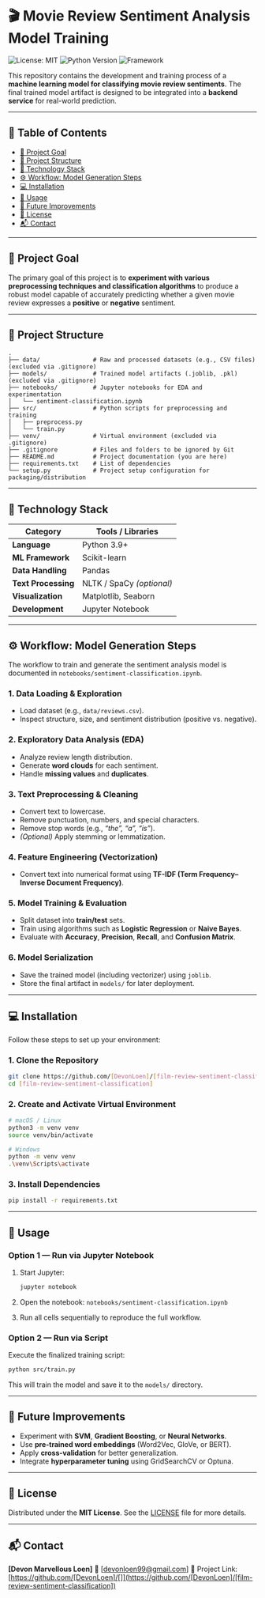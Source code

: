 # 🎬 Movie Review Sentiment Analysis Model Training

![License: MIT](https://img.shields.io/badge/License-MIT-yellow.svg)
![Python Version](https://img.shields.io/badge/Python-3.9%2B-blue.svg)
![Framework](https://img.shields.io/badge/Library-Scikit--learn-orange.svg)

This repository contains the development and training process of a **machine learning model for classifying movie review sentiments**.
The final trained model artifact is designed to be integrated into a **backend service** for real-world prediction.

---

## 📘 Table of Contents

- [🎯 Project Goal](#-project-goal)
- [📁 Project Structure](#-project-structure)
- [🧠 Technology Stack](#-technology-stack)
- [⚙️ Workflow: Model Generation Steps](#️-workflow-model-generation-steps)
- [💻 Installation](#-installation)
- [🚀 Usage](#-usage)
- [🔮 Future Improvements](#-future-improvements)
- [🧾 License](#-license)
- [📬 Contact](#-contact)

---

## 🎯 Project Goal

The primary goal of this project is to **experiment with various preprocessing techniques and classification algorithms** to produce a robust model capable of accurately predicting whether a given movie review expresses a **positive** or **negative** sentiment.

---

## 📁 Project Structure

```
.
├── data/               # Raw and processed datasets (e.g., CSV files) (excluded via .gitignore)
├── models/             # Trained model artifacts (.joblib, .pkl) (excluded via .gitignore)
├── notebooks/          # Jupyter notebooks for EDA and experimentation
│   └── sentiment-classification.ipynb
├── src/                # Python scripts for preprocessing and training
│   ├── preprocess.py
│   └── train.py
├── venv/               # Virtual environment (excluded via .gitignore)
├── .gitignore          # Files and folders to be ignored by Git
├── README.md           # Project documentation (you are here)
├── requirements.txt    # List of dependencies
└── setup.py            # Project setup configuration for packaging/distribution
```

---

## 🧠 Technology Stack

| Category            | Tools / Libraries         |
| ------------------- | ------------------------- |
| **Language**        | Python 3.9+               |
| **ML Framework**    | Scikit-learn              |
| **Data Handling**   | Pandas                    |
| **Text Processing** | NLTK / SpaCy _(optional)_ |
| **Visualization**   | Matplotlib, Seaborn       |
| **Development**     | Jupyter Notebook          |

---

## ⚙️ Workflow: Model Generation Steps

The workflow to train and generate the sentiment analysis model is documented in
`notebooks/sentiment-classification.ipynb`.

### 1. Data Loading & Exploration

- Load dataset (e.g., `data/reviews.csv`).
- Inspect structure, size, and sentiment distribution (positive vs. negative).

### 2. Exploratory Data Analysis (EDA)

- Analyze review length distribution.
- Generate **word clouds** for each sentiment.
- Handle **missing values** and **duplicates**.

### 3. Text Preprocessing & Cleaning

- Convert text to lowercase.
- Remove punctuation, numbers, and special characters.
- Remove stop words (e.g., _“the”, “a”, “is”_).
- _(Optional)_ Apply stemming or lemmatization.

### 4. Feature Engineering (Vectorization)

- Convert text into numerical format using **TF-IDF (Term Frequency–Inverse Document Frequency)**.

### 5. Model Training & Evaluation

- Split dataset into **train/test** sets.
- Train using algorithms such as **Logistic Regression** or **Naive Bayes**.
- Evaluate with **Accuracy**, **Precision**, **Recall**, and **Confusion Matrix**.

### 6. Model Serialization

- Save the trained model (including vectorizer) using `joblib`.
- Store the final artifact in `models/` for later deployment.

---

## 💻 Installation

Follow these steps to set up your environment:

### 1. Clone the Repository

```bash
git clone https://github.com/[DevonLoen]/[film-review-sentiment-classification].git
cd [film-review-sentiment-classification]
```

### 2. Create and Activate Virtual Environment

```bash
# macOS / Linux
python3 -m venv venv
source venv/bin/activate

# Windows
python -m venv venv
.\venv\Scripts\activate
```

### 3. Install Dependencies

```bash
pip install -r requirements.txt
```

---

## 🚀 Usage

### Option 1 — Run via Jupyter Notebook

1. Start Jupyter:

   ```bash
   jupyter notebook
   ```

2. Open the notebook:
   `notebooks/sentiment-classification.ipynb`
3. Run all cells sequentially to reproduce the full workflow.

### Option 2 — Run via Script

Execute the finalized training script:

```bash
python src/train.py
```

This will train the model and save it to the `models/` directory.

---

## 🔮 Future Improvements

- Experiment with **SVM**, **Gradient Boosting**, or **Neural Networks**.
- Use **pre-trained word embeddings** (Word2Vec, GloVe, or BERT).
- Apply **cross-validation** for better generalization.
- Integrate **hyperparameter tuning** using GridSearchCV or Optuna.

---

## 🧾 License

Distributed under the **MIT License**.
See the [LICENSE](./LICENSE) file for more details.

---

## 📬 Contact

**[Devon Marvellous Loen]**
📧 [[devonloen99@gmail.com](mailto:devonloen99@gmail.com)]
🔗 Project Link: [https://github.com/[DevonLoen]/[]](https://github.com/[DevonLoen]/[film-review-sentiment-classification])
